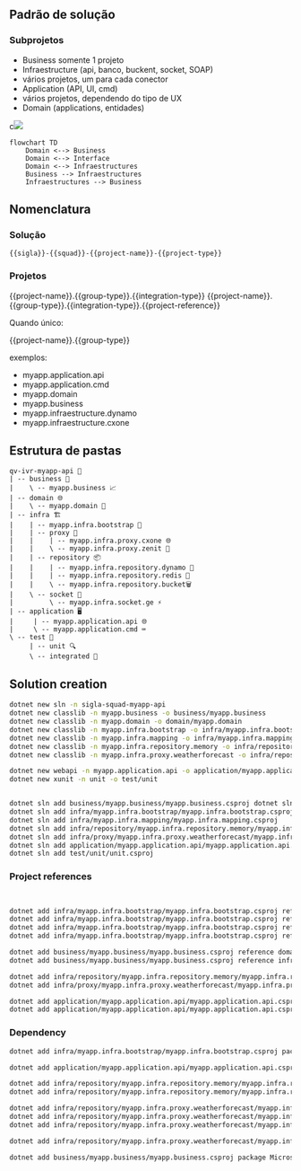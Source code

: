## Padrão de solução

### Subprojetos

- Business
somente 1 projeto
- Infraestructure (api, banco, buckent, socket, SOAP)
- vários projetos, um para cada conector
- Application (API, UI, cmd)
- vários projetos, dependendo do tipo de UX
- Domain (applications, entidades)


c[![](https://mermaid.ink/img/pako:eNp1kM1qwzAQhF9F7EmF5AVcKNhxC4Xm0h6rHDbW2hatVkI_hxDy7pFRDCklt_1GM4N2zzA4TdDAFNDP4uNTsRAxHyv2zqLhRRKil5Wenhcm1or_eLscDVOM1d3JlR_533kMGFPIQ8qBamonO-dSEdHXmBCvco_eG55W4U3uybpwWvhRc6Iw4nArbWXrzZpuv9Gbg9huX8Tun9Ld9cEGLIWysC7HOS8PCtJMlhQ0ZdQYfhQovhQf5uS-TjxAU7ahDQSXpxmaEX9joew1JuoNls_Zm3q5Aqf_ecQ?type=png)](https://mermaid.live/edit#pako:eNp1kM1qwzAQhF9F7EmF5AVcKNhxC4Xm0h6rHDbW2hatVkI_hxDy7pFRDCklt_1GM4N2zzA4TdDAFNDP4uNTsRAxHyv2zqLhRRKil5Wenhcm1or_eLscDVOM1d3JlR_533kMGFPIQ8qBamonO-dSEdHXmBCvco_eG55W4U3uybpwWvhRc6Iw4nArbWXrzZpuv9Gbg9huX8Tun9Ld9cEGLIWysC7HOS8PCtJMlhQ0ZdQYfhQovhQf5uS-TjxAU7ahDQSXpxmaEX9joew1JuoNls_Zm3q5Aqf_ecQ)
``` mermaid
flowchart TD
    Domain <--> Business
    Domain <--> Interface
    Domain <--> Infraestructures
    Business --> Infraestructures
    Infraestructures --> Business
```

## Nomenclatura

### Solução
`{{sigla}}-{{squad}}-{{project-name}}-{{project-type}}`

### Projetos

{{project-name}}.{{group-type}}.{{integration-type}}
{{project-name}}.{{group-type}}.{{integration-type}}.{{project-reference}}


Quando único:

{{project-name}}.{{group-type}}


exemplos:
- myapp.application.api
- myapp.application.cmd
- myapp.domain
- myapp.business
- myapp.infraestructure.dynamo
- myapp.infraestructure.cxone

## Estrutura de pastas
```
qv-ivr-myapp-api 🌳
| -- business 💼
|    \ -- myapp.business 📈
| -- domain 🌐
|    \ -- myapp.domain 📂
| -- infra 🏗️
|    | -- myapp.infra.bootstrap 🚀
|    | -- proxy 🌉
|    |    | -- myapp.infra.proxy.cxone 🌐
|    |    \ -- myapp.infra.proxy.zenit 🌟
|    | -- repository 📦
|    |    | -- myapp.infra.repository.dynamo 🧬
|    |    | -- myapp.infra.repository.redis 🧠
|    |    \ -- myapp.infra.repository.bucket🗑️
|    \ -- socket 🔌
|         \ -- myapp.infra.socket.ge ⚡
| -- application 🖥️
|     | -- myapp.application.api 🌐
|     \ -- myapp.application.cmd ⌨️
\ -- test 🧪
     | -- unit 🔍
     \ -- integrated 🔗
```


## Solution creation
``` bash
dotnet new sln -n sigla-squad-myapp-api
dotnet new classlib -n myapp.business -o business/myapp.business
dotnet new classlib -n myapp.domain -o domain/myapp.domain
dotnet new classlib -n myapp.infra.bootstrap -o infra/myapp.infra.bootstrap
dotnet new classlib -n myapp.infra.mapping -o infra/myapp.infra.mapping
dotnet new classlib -n myapp.infra.repository.memory -o infra/repository/myapp.infra.repository.memory
dotnet new classlib -n myapp.infra.proxy.weatherforecast -o infra/repository/myapp.infra.proxy.weatherforecast

dotnet new webapi -n myapp.application.api -o application/myapp.application.api
dotnet new xunit -n unit -o test/unit


dotnet sln add business/myapp.business/myapp.business.csproj dotnet sln add domain/myapp.domain/myapp.domain.csproj
dotnet sln add infra/myapp.infra.bootstrap/myapp.infra.bootstrap.csproj 
dotnet sln add infra/myapp.infra.mapping/myapp.infra.mapping.csproj 
dotnet sln add infra/repository/myapp.infra.repository.memory/myapp.infra.repository.memory.csproj 
dotnet sln add infra/proxy/myapp.infra.proxy.weatherforecast/myapp.infra.proxy.weatherforecast.csproj 
dotnet sln add application/myapp.application.api/myapp.application.api.csproj 
dotnet sln add test/unit/unit.csproj 
```

### Project references

``` bash


dotnet add infra/myapp.infra.bootstrap/myapp.infra.bootstrap.csproj reference domain/myapp.domain/myapp.domain.csproj
dotnet add infra/myapp.infra.bootstrap/myapp.infra.bootstrap.csproj reference business/myapp.business/myapp.business.csproj
dotnet add infra/myapp.infra.bootstrap/myapp.infra.bootstrap.csproj reference infra/repository/myapp.infra.repository.memory/myapp.infra.repository.memory.csproj
dotnet add infra/myapp.infra.bootstrap/myapp.infra.bootstrap.csproj reference infra/proxy/myapp.infra.proxy.weatherforecast/myapp.infra.proxy.weatherforecast.csproj 

dotnet add business/myapp.business/myapp.business.csproj reference domain/myapp.domain/myapp.domain.csproj
dotnet add business/myapp.business/myapp.business.csproj reference infra/proxy/myapp.infra.proxy.weatherforecast/myapp.infra.proxy.weatherforecast.csproj

dotnet add infra/repository/myapp.infra.repository.memory/myapp.infra.repository.memory.csproj reference domain/myapp.domain/myapp.domain.csproj
dotnet add infra/proxy/myapp.infra.proxy.weatherforecast/myapp.infra.proxy.weatherforecast.csproj  reference domain/myapp.domain/myapp.domain.csproj

dotnet add application/myapp.application.api/myapp.application.api.csproj reference business/myapp.business/myapp.business.csproj
dotnet add application/myapp.application.api/myapp.application.api.csproj reference infra/myapp.infra.bootstrap/myapp.infra.bootstrap.csproj
```


### Dependency
``` bash
dotnet add infra/myapp.infra.bootstrap/myapp.infra.bootstrap.csproj package Microsoft.Extensions.DependencyInjection

dotnet add application/myapp.application.api/myapp.application.api.csproj package AutoMapper --version 13.0.1

dotnet add infra/repository/myapp.infra.repository.memory/myapp.infra.repository.memory.csproj package AutoMapper --version 13.0.1
dotnet add infra/repository/myapp.infra.repository.memory/myapp.infra.repository.memory.csproj package Microsoft.EntityFrameworkCore.InMemory

dotnet add infra/repository/myapp.infra.proxy.weatherforecast/myapp.infra.proxy.weatherforecast.csproj package Microsoft.Extensions.DependencyInjection
dotnet add infra/repository/myapp.infra.proxy.weatherforecast/myapp.infra.proxy.weatherforecast.csproj package Refit --version 7.2.1
dotnet add infra/repository/myapp.infra.proxy.weatherforecast/myapp.infra.proxy.weatherforecast.csproj package Refit.HttpClientFactory --version 7.2.1

dotnet add infra/repository/myapp.infra.proxy.weatherforecast/myapp.infra.proxy.weatherforecast.csproj package AutoMapper --version 13.0.1

dotnet add business/myapp.business/myapp.business.csproj package Microsoft.Extensions.Logging.Abstractions --version 8.0.1
```
